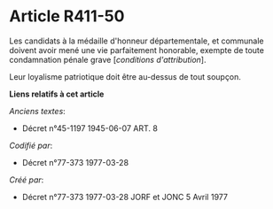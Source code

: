 # Article R411-50

Les candidats à la médaille d'honneur départementale, et communale doivent avoir mené une vie parfaitement honorable, exempte
de toute condamnation pénale grave [*conditions d'attribution*].

Leur loyalisme patriotique doit être au-dessus de tout soupçon.

**Liens relatifs à cet article**

_Anciens textes_:

  - Décret n°45-1197 1945-06-07 ART. 8

_Codifié par_:

  - Décret n°77-373 1977-03-28

_Créé par_:

  - Décret n°77-373 1977-03-28 JORF et JONC 5 Avril 1977
